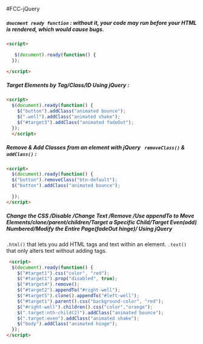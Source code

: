 #FCC-jQuery

##### `doucment ready function` : without it, your code _may_ run before your HTML is rendered, which would cause bugs.

```html
<script>

   $(document).ready(function() {
  });

</script>
```

##### Target Elements by _Tag/Class/ID_ Using jQuery : 

```html
<script>
  $(document).ready(function() {
    $("button").addClass("animated bounce");
    $(".well").addClass("animated shake");
    $("#target3").addClass("animated fadeOut");
  });
  </script>
```

 
##### Remove & Add Classes from an element with jQuery ` removeClass()` & `addClass()` : 

```html
<script>
  $(document).ready(function() {
  $("button").removeClass("btn-default");
  $("button").addClass("animated bounce");

  });
</script>
```


##### Change the CSS  /Disable /Change Text /Remove /Use appendTo to Move Elements/clone/parent/children/Target a Specific Child/Target Even(odd) Numbered/Modify the Entire Page(fadeOut hinge)/    Using jQuery 
`.html()` that lets you add HTML tags and text within an element.
`.text()` that only alters text without adding tags.

```html
 <script>
  $(document).ready(function() {
    $("#target1").css("color", "red");
    $("#target1").prop("disabled", true);
    $("#target4").remove();
    $("#target2").appendTo("#right-well");
    $("#target5").clone().appendTo("#left-well");
    $("#target1").parent().css("background-color", "red");
    $("#right-well").children().css("color","orange");
    $(".target:nth-child(2)").addClass("animated bounce");
    $(".target:even").addClass("animated shake");
    $("body").addClass("animated hinge");
  });
</script>
```



 
 